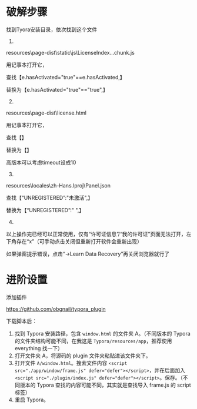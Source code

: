 # 破解步骤

找到Tyora安装目录，依次找到这个文件

1.

resources\page-dist\static\js\LicenseIndex...chunk.js

用记事本打开它，

查找【e.hasActivated="true"==e.hasActivated,】

替换为【e.hasActivated="true"=="true",】

2.

resources\page-dist\license.html

用记事本打开它，

查找【</body></html>】

替换为【</body><script>window.onload=function(){setTimeout(()=>{window.close();},5);}</script></html>】

高版本可以考虑timeout设成10

3.

resources\locales\zh-Hans.lproj\Panel.json

查找【“UNREGISTERED”:"未激活",】

替换为【“UNREGISTERED”:" ",】

4.

以上操作完已经可以正常使用，仅有“许可证信息”/“我的许可证”页面无法打开，左下角存在“x”（可手动点击关闭但重新打开软件会重新出现）

如果弹窗提示错误，点击“->Learn Data Recovery”再关闭浏览器就行了

# 进阶设置

添加插件

https://github.com/obgnail/typora_plugin

下载脚本后：

1. 找到 Typora 安装路径，包含 `window.html` 的文件夹 A。（不同版本的 Typora 的文件夹结构可能不同，在我这是 `Typora/resources/app`，推荐使用 everything 找一下）
2. 打开文件夹 A，将源码的 plugin 文件夹粘贴进该文件夹下。
3. 打开文件 `A/window.html`。搜索文件内容 `<script src="./app/window/frame.js" defer="defer"></script>`，并在后面加入 `<script src="./plugin/index.js" defer="defer"></script>`。保存。（不同版本的 Typora 查找的内容可能不同，其实就是查找导入 frame.js 的 script 标签）
4. 重启 Typora。